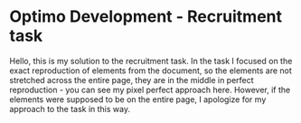 # Optimo Development - Recruitment task
Hello, this is my solution to the recruitment task. In the task I focused on the exact reproduction of elements from the document, so the elements are not stretched across the entire page, they are in the middle in perfect reproduction - you can see my pixel perfect approach here. However, if the elements were supposed to be on the entire page, I apologize for my approach to the task in this way.
